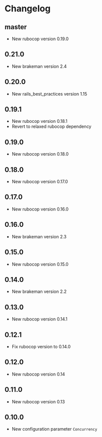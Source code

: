 # Changelog

## master

* New rubocop version 0.19.0

## 0.21.0

* New brakeman version 2.4

## 0.20.0

* New rails_best_practices version 1.15

## 0.19.1

* New rubocop version 0.18.1
* Revert to relaxed rubocop dependency

## 0.19.0

* New rubocop version 0.18.0

## 0.18.0

* New rubocop version 0.17.0

## 0.17.0

* New rubocop version 0.16.0

## 0.16.0

* New brakeman version 2.3

## 0.15.0

* New rubocop version 0.15.0

## 0.14.0

* New brakeman version 2.2

## 0.13.0

* New rubocop version 0.14.1

## 0.12.1

* Fix rubocop version to 0.14.0

## 0.12.0

* New rubocop version 0.14

## 0.11.0

* New rubocop version 0.13

## 0.10.0

* New configuration parameter `Concurrency`
